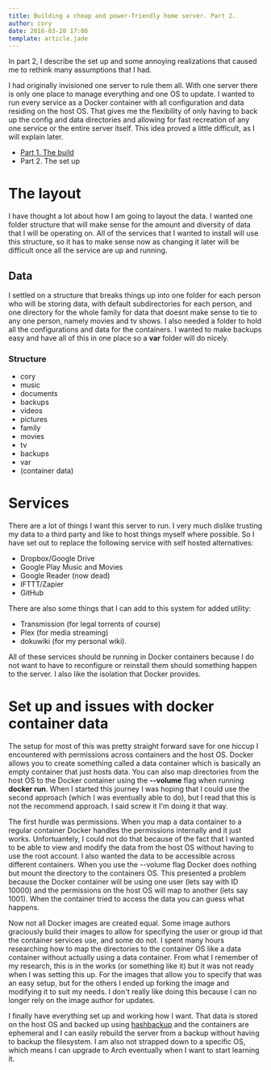 ```yaml
---
title: Building a cheap and power-friendly home server. Part 2.
author: cory
date: 2016-03-20 17:00
template: article.jade
---
```


In part 2, I describe the set up and some annoying realizations that caused me to rethink many assumptions that I had.

I had originally invisioned one server to rule them all. With one server there is only one place to manage everything and one OS to update. I wanted to run every service as a Docker container with all configuration and data residing on the host OS. That gives me the flexibility of only having to back up the config and data directories and allowing for fast recreation of any one service or the entire server itself. This idea proved a little difficult, as I will explain later.

<span class="more"></span>

*  [Part 1. The build](../building-a-cheap-power-friendly-home-server-part1)
*  Part 2. The set up

# The layout

I have thought a lot about how I am going to layout the data. I wanted one folder structure that will make sense for the amount and diversity of data that I will be operating on. All of the services that I wanted to install will use this structure, so it has to make sense now as changing it later will be difficult once all the service are up and running.

## Data

I settled on a structure that breaks things up into one folder for each person who will be storing data, with default subdirectories for each person, and one directory for the whole family for data that doesnt make sense to tie to any one person, namely movies and tv shows. I also needed a folder to hold all the configurations and data for the containers. I wanted to make backups easy and have all of this in one place so a **var** folder will do nicely.

### Structure

*  cory
  *  music
  *  documents
  *  backups
  *  videos
  *  pictures
*  family
  *  movies
  *  tv
  *  backups
*  var
  *  (container data)

# Services

There are a lot of things I want this server to run. I very much dislike trusting my data to a third party and like to host things myself where possible. So I have set out to replace the following service with self hosted alternatives: 

*  Dropbox/Google Drive
*  Google Play Music and Movies
*  Google Reader (now dead)
*  IFTTT/Zapier
*  GitHub

There are also some things that I can add to this system for added utility:

*  Transmission (for legal torrents of course)
*  Plex (for media streaming)
*  dokuwiki (for my personal wiki).

All of these services should be running in Docker containers because I do not want to have to reconfigure or reinstall them should something happen to the server. I also like the isolation that Docker provides.

# Set up and issues with docker container data

The setup for most of this was pretty straight forward save for one hiccup I encountered with permissions across containers and the host OS. Docker allows you to create something called a data container which is basically an empty container that just hosts data. You can also map directories from the host OS to the Docker container using the **--volume** flag when running **docker run**. When I started this journey I was hoping that I could use the second approach (which I was eventually able to do), but I read that this is not the recommend approach. I said screw it I'm doing it that way.

The first hurdle was permissions. When you map a data container to a regular container Docker handles the permissions internally and it just works. Unfortuantely, I could not do that because of the fact that I wanted to be able to view and modify the data from the host OS without having to use the root account. I also wanted the data to be accessible across different containers. When you use the --volume flag Docker does nothing but mount the directory to the containers OS. This presented a problem because the Docker container will be using one user (lets say with ID 10000) and the permissions on the host OS will map to another (lets say 1001). When the container tried to access the data you can guess what happens.

Now not all Docker images are created equal. Some image authors graciously build their images to allow for specifying the user or group id that the container services use, and some do not. I spent many hours researching how to map the directories to the container OS like a data container without actually using a data container. From what I remember of my research, this is in the works (or something like it) but it was not ready when I was setting this up. For the images that allow you to specify that was an easy setup, but for the others I ended up forking the image and modifying it to suit my needs. I don't really like doing this because I can no longer rely on the image author for updates.

I finally have everything set up and working how I want. That data is stored on the host OS and backed up using [hashbackup](../using-hashbackup-with-b2) and the containers are ephemeral and I can easily rebuild the server from a backup without having to backup the filesystem. I am also not strapped down to a specific OS, which means I can upgrade to Arch eventually when I want to start learning it.